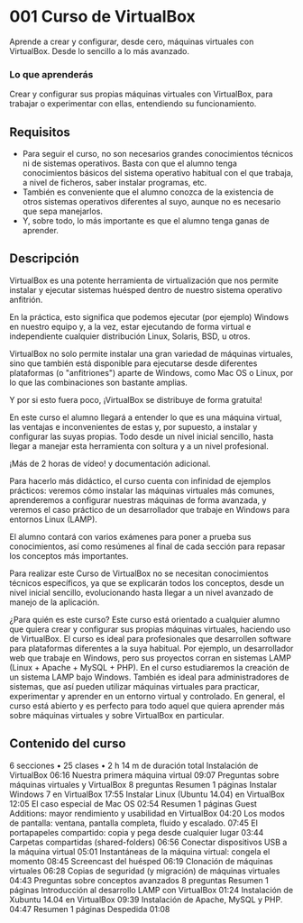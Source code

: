 # 001 Curso de VirtualBox

Aprende a crear y configurar, desde cero, máquinas virtuales con VirtualBox. Desde lo sencillo a lo más avanzado.

### Lo que aprenderás

Crear y configurar sus propias máquinas virtuales con VirtualBox, para trabajar o experimentar con ellas, entendiendo su funcionamiento.


## Requisitos

* Para seguir el curso, no son necesarios grandes conocimientos técnicos ni de sistemas operativos. Basta con que el alumno tenga conocimientos básicos del sistema operativo habitual con el que trabaja, a nivel de ficheros, saber instalar programas, etc.
* También es conveniente que el alumno conozca de la existencia de otros sistemas operativos diferentes al suyo, aunque no es necesario que sepa manejarlos.
* Y, sobre todo, lo más importante es que el alumno tenga ganas de aprender.

## Descripción

VirtualBox es una potente herramienta de virtualización que nos permite instalar y ejecutar sistemas huésped dentro de nuestro sistema operativo anfitrión.

En la práctica, esto significa que podemos ejecutar (por ejemplo) Windows en nuestro equipo y, a la vez, estar ejecutando de forma virtual e independiente cualquier distribución Linux, Solaris, BSD, u otros.

VirtualBox no solo permite instalar una gran variedad de máquinas virtuales, sino que también está disponible para ejecutarse desde diferentes plataformas (o "anfitriones") aparte de Windows, como Mac OS o Linux, por lo que las combinaciones son bastante amplias.

Y por si esto fuera poco, ¡VirtualBox se distribuye de forma gratuita!

En este curso el alumno llegará a entender lo que es una máquina virtual, las ventajas e inconvenientes de estas y, por supuesto, a instalar y configurar las suyas propias. Todo desde un nivel inicial sencillo, hasta llegar a manejar esta herramienta con soltura y a un nivel profesional.

¡Más de 2 horas de vídeo! y documentación adicional.

Para hacerlo más didáctico, el curso cuenta con infinidad de ejemplos prácticos: veremos cómo instalar las máquinas virtuales más comunes, aprenderemos a configurar nuestras máquinas de forma avanzada, y veremos el caso práctico de un desarrollador que trabaje en Windows para entornos Linux (LAMP).

El alumno contará con varios exámenes para poner a prueba sus conocimientos, así como resúmenes al final de cada sección para repasar los conceptos más importantes.

Para realizar este Curso de VirtualBox no se necesitan conocimientos técnicos específicos, ya que se explicarán todos los conceptos, desde un nivel inicial sencillo, evolucionando hasta llegar a un nivel avanzado de manejo de la aplicación.

¿Para quién es este curso?
Este curso está orientado a cualquier alumno que quiera crear y configurar sus propias máquinas virtuales, haciendo uso de VirtualBox.
El curso es ideal para profesionales que desarrollen software para plataformas diferentes a la suya habitual. Por ejemplo, un desarrollador web que trabaje en Windows, pero sus proyectos corran en sistemas LAMP (Linux + Apache + MySQL + PHP). En el curso estudiaremos la creación de un sistema LAMP bajo Windows.
También es ideal para administradores de sistemas, que así pueden utilizar máquinas virtuales para practicar, experimentar y aprender en un entorno virtual y controlado.
En general, el curso está abierto y es perfecto para todo aquel que quiera aprender más sobre máquinas virtuales y sobre VirtualBox en particular.


## Contenido del curso
6 secciones • 25 clases • 2 h 14 m de duración total
Instalación de VirtualBox
06:16
Nuestra primera máquina virtual
09:07
Preguntas sobre máquinas virtuales y VirtualBox
8 preguntas
Resumen
1 páginas
Instalar Windows 7 en VirtualBox
17:55
Instalar Linux (Ubuntu 14.04) en VirtualBox
12:05
El caso especial de Mac OS
02:54
Resumen
1 páginas
Guest Additions: mayor rendimiento y usabilidad en VirtualBox
04:20
Los modos de pantalla: ventana, pantalla completa, fluido y escalado.
07:45
El portapapeles compartido: copia y pega desde cualquier lugar
03:44
Carpetas compartidas (shared-folders)
06:56
Conectar dispositivos USB a la máquina virtual
05:01
Instantáneas de la máquina virtual: congela el momento
08:45
Screencast del huésped
06:19
Clonación de máquinas virtuales
06:28
Copias de seguridad (y migración) de máquinas virtuales
04:43
Preguntas sobre conceptos avanzados
8 preguntas
Resumen
1 páginas
Introducción al desarrollo LAMP con VirtualBox
01:24
Instalación de Xubuntu 14.04 en VirtualBox
09:39
Instalación de Apache, MySQL y PHP.
04:47
Resumen
1 páginas
Despedida
01:08
